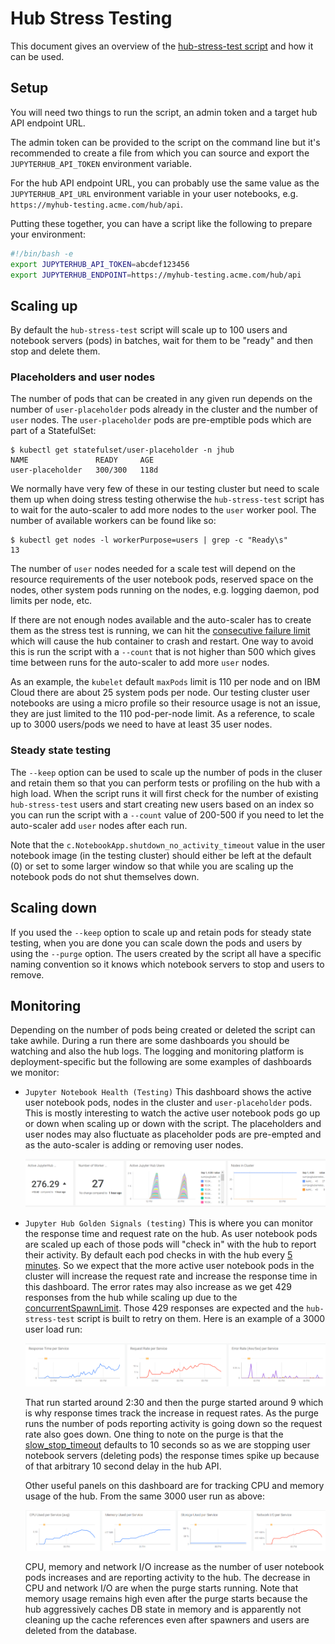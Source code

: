 # Hub Stress Testing

This document gives an overview of the [hub-stress-test script](../scripts/hub-stress-test.py)
and how it can be used.

## Setup

You will need two things to run the script, an admin token and a target hub API endpoint URL.

The admin token can be provided to the script on the command line but it's recommended to create a
file from which you can source and export the `JUPYTERHUB_API_TOKEN` environment variable.

For the hub API endpoint URL, you can probably use the same value as the `JUPYTERHUB_API_URL`
environment variable in your user notebooks, e.g. `https://myhub-testing.acme.com/hub/api`.

Putting these together, you can have a script like the following to prepare your environment:

```bash
#!/bin/bash -e
export JUPYTERHUB_API_TOKEN=abcdef123456
export JUPYTERHUB_ENDPOINT=https://myhub-testing.acme.com/hub/api
```

## Scaling up

By default the `hub-stress-test` script will scale up to 100 users and notebook servers (pods)
in batches, wait for them to be "ready" and then stop and delete them.

### Placeholders and user nodes

The number of pods that can be created in any given run depends on the number of
`user-placeholder` pods already in the cluster and the number of `user` nodes. The
`user-placeholder` pods are pre-emptible pods which are part of a StatefulSet:

```console
$ kubectl get statefulset/user-placeholder -n jhub
NAME               READY     AGE
user-placeholder   300/300   118d
```

We normally have very few of these in our testing cluster but need to
scale them up when doing stress testing otherwise the `hub-stress-test` script has to wait
for the auto-scaler to add more nodes to the `user` worker pool. The number of available
workers can be found like so:

```console
$ kubectl get nodes -l workerPurpose=users | grep -c "Ready\s"
13
```

The number of `user` nodes needed for a scale test will depend on the resource requirements
of the user notebook pods, reserved space on the nodes, other system pods running on the nodes,
e.g. logging daemon, pod limits per node, etc.

If there are not enough nodes available and the auto-scaler has to create them
as the stress test is running, we can hit the [consecutive failure limit](https://github.com/jupyterhub/zero-to-jupyterhub-k8s/blob/363d0b7db5/jupyterhub/values.yaml#L17) which will cause the hub container to crash and restart.
One way to avoid this is run the script with a `--count` that is not higher than 500 which
gives time between runs for the auto-scaler to add more `user` nodes.

As an example, the `kubelet` default `maxPods` limit is 110 per node and on IBM Cloud there are about
25 system pods per node. Our testing cluster user notebooks are using a micro
profile so their resource usage is not an issue, they are just limited to the 110 pod-per-node limit.
As a reference, to scale up to 3000 users/pods we need to have at least 35 user nodes.

### Steady state testing

The `--keep` option can be used to scale up the number of pods in the cluser and retain them
so that you can perform tests or profiling on the hub with a high load. When the script runs
it will first check for the number of existing `hub-stress-test` users and start creating new
users based on an index so you can run the script with a `--count` value of 200-500 if you need
to let the auto-scaler add `user` nodes after each run.

Note that the `c.NotebookApp.shutdown_no_activity_timeout` value in the user notebook image (in the
testing cluster) should either be left at the default (0) or set to some larger window so that while
you are scaling up the notebook pods do not shut themselves down.

## Scaling down

If you used the `--keep` option to scale up and retain pods for steady state testing, when you are
done you can scale down the pods and users by using the `--purge` option. The users created by the
script all have a specific naming convention so it knows which notebook servers to stop and users
to remove.

## Monitoring

Depending on the number of pods being created or deleted the script can take awhile. During a run
there are some dashboards you should be watching and also the hub logs. The logging and monitoring
platform is deployment-specific but the following are some examples of dashboards we monitor:

* `Jupyter Notebook Health (Testing)`
  This dashboard shows the active user notebook pods, nodes in the cluster and `user-placeholder`
  pods. This is mostly interesting to watch the active user notebook pods go up or down when scaling
  up or down with the script. The placeholders and user nodes may also fluctuate as placeholder pods
  are pre-empted and as the auto-scaler is adding or removing user nodes.

  ![hub-stress-test-health](images/hub-stress-test-health.png)

* `Jupyter Hub Golden Signals (testing)`
  This is where you can monitor the response time and request rate on the hub. As user notebook pods
  are scaled up each of those pods will "check in" with the hub to report their activity. By default
  each pod checks in with the hub every [5 minutes](https://github.com/jupyterhub/jupyterhub/blob/5dee864af/jupyterhub/singleuser.py#L463). So we expect that the more active user notebook pods in the cluster will increase
  the request rate and increase the response time in this dashboard. The error rates may also increase
  as we get 429 responses from the hub while scaling up due to the [concurrentSpawnLimit](https://github.com/jupyterhub/zero-to-jupyterhub-k8s/blob/363d0b7db/jupyterhub/values.yaml#L16). Those 429 responses are expected
  and the `hub-stress-test` script is built to retry on them. Here is an example of a 3000 user load
  run:

  ![hub-stress-test-request-response-times](images/hub-stress-test-request-response-times.png)

  That run started around 2:30 and then the purge started around 9 which is why response times track
  the increase in request rates. As the purge runs the number of pods reporting activity is going down
  so the request rate also goes down. One thing to note on the purge is that the [slow_stop_timeout](https://github.com/jupyterhub/jupyterhub/blob/42adb4415/jupyterhub/handlers/base.py#L761) defaults to 10 seconds so as
  we are stopping user notebook servers (deleting pods) the response times spike up because of that
  arbitrary 10 second delay in the hub API.

  Other useful panels on this dashboard are for tracking CPU and memory usage of the hub. From the same
  3000 user run as above:

  ![hub-stress-test-resource-usage](images/hub-stress-test-resource-usage.png)

  CPU, memory and network I/O increase as the number of user notebook pods increases and are reporting
  activity to the hub. The decrease in CPU and network I/O are when the purge starts running. Note that
  memory usage remains high even after the purge starts because the hub aggressively caches DB state in
  memory and is apparently not cleaning up the cache references even after spawners and users are deleted
  from the database.
